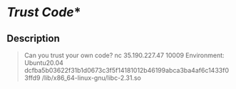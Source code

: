 # *Trust Code**

## Description
> Can you trust your own code?
nc 35.190.227.47 10009
Environment: Ubuntu20.04 dcfba5b03622f31b1d0673c3f5f14181012b46199abca3ba4af6c1433f03ffd9 /lib/x86_64-linux-gnu/libc-2.31.so
